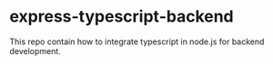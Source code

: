 # express-typescript-backend
This repo contain how to integrate typescript in node.js for backend development.
